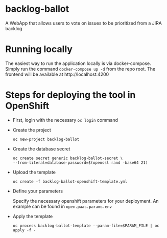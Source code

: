 # backlog-ballot

A WebApp that allows users to vote on issues to be prioritized from a JIRA backlog

# Running locally

The easiest way to run the application locally is via docker-compose.
Simply run the command `docker-compose up -d` from the repo root.
The frontend will be available at http://localhost:4200

# Steps for deploying the tool in OpenShift

  * First, login with the necessary `oc login` command

  * Create the project
    ```
    oc new-project backlog-ballot
    ```

  * Create the database secret
    ```
    oc create secret generic backlog-ballot-secret \
    --from-literal=database-password=$(openssl rand -base64 21)
    ```

  * Upload the template
    ```
    oc create -f backlog-ballot-openshift-template.yml
    ```

  * Define your parameters

    Specify the necessary openshift parameters for your deployment. An example
    can be found in `open.paas.params.env`

  * Apply the template
    ```
    oc process backlog-ballot-template --param-file=$PARAM_FILE | oc apply -f -
    ```
